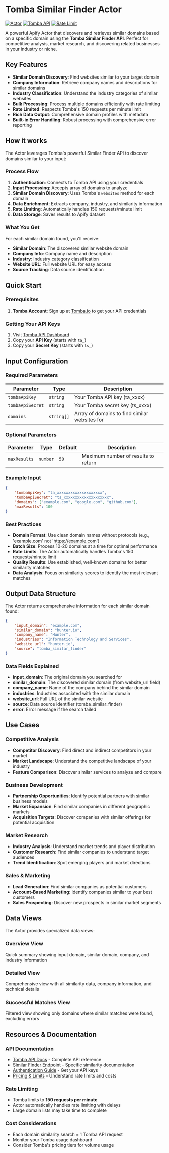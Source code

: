 # Tomba Similar Finder Actor

[![Actor](https://img.shields.io/badge/Apify-Actor-blue)](https://apify.com/actors)
[![Tomba API](https://img.shields.io/badge/Tomba-API-green)](https://tomba.io)
[![Rate Limit](https://img.shields.io/badge/Rate%20Limit-150%2Fmin-orange)](https://tomba.io/api)

A powerful Apify Actor that discovers and retrieves similar domains based on a specific domain using the **Tomba Similar Finder API**. Perfect for competitive analysis, market research, and discovering related businesses in your industry or niche.

## Key Features

- **Similar Domain Discovery**: Find websites similar to your target domain
- **Company Information**: Retrieve company names and descriptions for similar domains
- **Industry Classification**: Understand the industry categories of similar websites
- **Bulk Processing**: Process multiple domains efficiently with rate limiting
- **Rate Limited**: Respects Tomba's 150 requests per minute limit
- **Rich Data Output**: Comprehensive domain profiles with metadata
- **Built-in Error Handling**: Robust processing with comprehensive error reporting

## How it works

The Actor leverages Tomba's powerful Similar Finder API to discover domains similar to your input:

### Process Flow

1. **Authentication**: Connects to Tomba API using your credentials
2. **Input Processing**: Accepts array of domains to analyze
3. **Similar Domain Discovery**: Uses Tomba's `websites` method for each domain
4. **Data Enrichment**: Extracts company, industry, and similarity information
5. **Rate Limiting**: Automatically handles 150 requests/minute limit
6. **Data Storage**: Saves results to Apify dataset

### What You Get

For each similar domain found, you'll receive:

- **Similar Domain**: The discovered similar website domain
- **Company Info**: Company name and description
- **Industry**: Industry category classification
- **Website URL**: Full website URL for easy access
- **Source Tracking**: Data source identification

## Quick Start

### Prerequisites

1. **Tomba Account**: Sign up at [Tomba.io](https://app.tomba.io/api) to get your API credentials

### Getting Your API Keys

1. Visit [Tomba API Dashboard](https://app.tomba.io/api)
2. Copy your **API Key** (starts with `ta_`)
3. Copy your **Secret Key** (starts with `ts_`)

## Input Configuration

### Required Parameters

| Parameter        | Type       | Description                                   |
| ---------------- | ---------- | --------------------------------------------- |
| `tombaApiKey`    | `string`   | Your Tomba API key (ta_xxxx)                  |
| `tombaApiSecret` | `string`   | Your Tomba secret key (ts_xxxx)               |
| `domains`        | `string[]` | Array of domains to find similar websites for |

### Optional Parameters

| Parameter    | Type     | Default | Description                         |
| ------------ | -------- | ------- | ----------------------------------- |
| `maxResults` | `number` | `50`    | Maximum number of results to return |

### Example Input

```json
{
    "tombaApiKey": "ta_xxxxxxxxxxxxxxxxxxxx",
    "tombaApiSecret": "ts_xxxxxxxxxxxxxxxxxxxx",
    "domains": ["example.com", "google.com", "github.com"],
    "maxResults": 100
}
```

### Best Practices

- **Domain Format**: Use clean domain names without protocols (e.g., 'example.com' not 'https://example.com')
- **Batch Size**: Process 10-20 domains at a time for optimal performance
- **Rate Limits**: The Actor automatically handles Tomba's 150 requests/minute limit
- **Quality Results**: Use established, well-known domains for better similarity matches
- **Data Analysis**: Focus on similarity scores to identify the most relevant matches

## Output Data Structure

The Actor returns comprehensive information for each similar domain found:

```json
{
    "input_domain": "example.com",
    "similar_domain": "hunter.io",
    "company_name": "Hunter",
    "industries": "Information Technology and Services",
    "website_url": "hunter.io",
    "source": "tomba_similar_finder"
}
```

### Data Fields Explained

- **input_domain**: The original domain you searched for
- **similar_domain**: The discovered similar domain (from website_url field)
- **company_name**: Name of the company behind the similar domain
- **industries**: Industries associated with the similar domain
- **website_url**: Full URL of the similar website
- **source**: Data source identifier (tomba_similar_finder)
- **error**: Error message if the search failed

## Use Cases

### Competitive Analysis

- **Competitor Discovery**: Find direct and indirect competitors in your market
- **Market Landscape**: Understand the competitive landscape of your industry
- **Feature Comparison**: Discover similar services to analyze and compare

### Business Development

- **Partnership Opportunities**: Identify potential partners with similar business models
- **Market Expansion**: Find similar companies in different geographic markets
- **Acquisition Targets**: Discover companies with similar offerings for potential acquisition

### Market Research

- **Industry Analysis**: Understand market trends and player distribution
- **Customer Research**: Find similar companies to understand target audiences
- **Trend Identification**: Spot emerging players and market directions

### Sales & Marketing

- **Lead Generation**: Find similar companies as potential customers
- **Account-Based Marketing**: Identify companies similar to your best customers
- **Sales Prospecting**: Discover new prospects in similar market segments

## Data Views

The Actor provides specialized data views:

### Overview View

Quick summary showing input domain, similar domain, company, and industry information

### Detailed View

Comprehensive view with all similarity data, company information, and technical details

### Successful Matches View

Filtered view showing only domains where similar matches were found, excluding errors

## Resources & Documentation

### API Documentation

- [Tomba API Docs](https://tomba.io/api) - Complete API reference
- [Similar Finder Endpoint](https://docs.tomba.io/api/similar) - Specific similarity documentation
- [Authentication Guide](https://app.tomba.io/api) - Get your API keys
- [Pricing & Limits](https://tomba.io/pricing) - Understand rate limits and costs

### Rate Limiting

- Tomba limits to **150 requests per minute**
- Actor automatically handles rate limiting with delays
- Large domain lists may take time to complete

### Cost Considerations

- Each domain similarity search = 1 Tomba API request
- Monitor your Tomba usage dashboard
- Consider Tomba's pricing tiers for volume usage

